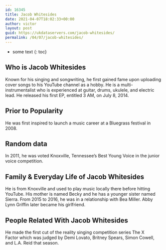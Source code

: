 ```yaml
---
id: 16345
title: Jacob Whitesides
date: 2021-04-07T18:02:33+00:00
author: victor
layout: post
guid: https://ukdataservers.com/jacob-whitesides/
permalink: /04/07/jacob-whitesides/
---
```


* some text
{: toc}


## Who is Jacob Whitesides



Known for his singing and songwriting, he first gained fame upon uploading cover songs to his YouTube channel as a hobby. He is a multi-instrumentalist who is experienced at guitar, drums, ukulele, and electric lead. He released his first EP, entitled 3 AM, on July 8, 2014.

                
                
                
## Prior to Popularity



He was first inspired to launch a music career at a Bluegrass festival in 2008.

                
                
                
## Random data



In 2011, he was voted Knoxville, Tennessee&#8217;s Best Young Voice in the junior voice competition.

                
                
                
## Family & Everyday Life of Jacob Whitesides



He is from Knoxville and used to play music locally there before hitting YouTube. His mother is named Becky and he has a younger sister named Sierra. From 2015 to 2016, he was in a relationship with Bea Miller. Abby Lynn Griffin later became his girlfriend.

                
                
                
## People Related With Jacob Whitesides



He made the first cut of the reality singing competition series The X Factor which was judged by Demi Lovato, Britney Spears, Simon Cowell, and L.A. Reid that season.

                
              
            
          
          
          